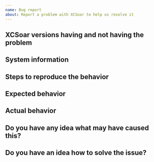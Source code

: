 ```yaml
---
name: Bug report
about: Report a problem with XCSoar to help us resolve it
---
```


<!--

Welcome! - We kindly ask that you:

  1. Fill out the issue template below - not doing so needs a good reason.
  2. Use the forum if you have a question rather than a bug or feature request.

The forum is at: https://forum.xcsoar.org

Thanks for understanding, and for contributing to the project!

-->


XCSoar versions having and not having the problem
-------------------------------------------------

<!--
Which XCSoar version are you using when seeing the problem?
Which XCSoar version is the last one you know that did not show the problem?
-->


System information
------------------

<!--
Please include the device, version of the operating system, and any other relevant information.
-->


Steps to reproduce the behavior
-------------------------------

<!--
The more time you spend describing an easy way to reproduce the behavior (if
this is possible), the easier it is for the project developers to fix it!
-->


Expected behavior
-----------------

<!--
Please describe what you expected to see/should happen.
-->


Actual behavior
---------------

<!--
Please describe the exact symptoms that you were seeing instead.
-->


Do you have any idea what may have caused this?
-----------------------------------------------

<!--
This might give us ideas we haven't thought of, feel free to suggest causes.
-->


Do you have an idea how to solve the issue?
-------------------------------------------

<!--
This might give us ideas we haven't thought of, feel free to suggest solutions.
-->
